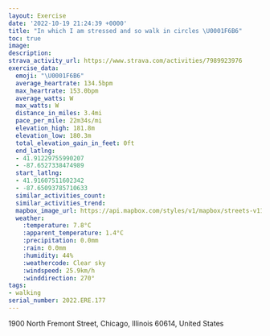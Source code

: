 ```yaml
---
layout: Exercise
date: '2022-10-19 21:24:39 +0000'
title: "In which I am stressed and so walk in circles \U0001F6B6"
toc: true
image:
description:
strava_activity_url: https://www.strava.com/activities/7989923976
exercise_data:
  emoji: "\U0001F6B6"
  average_heartrate: 134.5bpm
  max_heartrate: 153.0bpm
  average_watts: W
  max_watts: W
  distance_in_miles: 3.4mi
  pace_per_mile: 22m34s/mi
  elevation_high: 181.8m
  elevation_low: 180.3m
  total_elevation_gain_in_feet: 0ft
  end_latlng:
  - 41.91229755990207
  - -87.6527338474989
  start_latlng:
  - 41.91607511602342
  - -87.65093785710633
  similar_activities_count:
  similar_activities_trend:
  mapbox_image_url: https://api.mapbox.com/styles/v1/mapbox/streets-v11/static/path-5+787af2-1.0(%7Doy~F%60i~uOrDEb%40GDC%40EIEW%3FkIN_%40AOIGSCc%40CgBEWIKSEYAoCBy%40M%5DCgA%3F%5DBFDN%40xBBxB%3F%7CEKnDA%60CITEBC%3FCEAQA_FHeD%40gCDqAD%7BAR%5C%40pCCfIQ%60B%40t%40%3Fr%40GJC%3FGGEK%3FaAD_EDgB%3FYFEJC%60%40DvDFNDFHBR%3FdGI%5CCFEEESAoABkD%3FWAMEIII%5BIqAB%7B%40FQJGn%40ExBAvAEzDArEIt%40%40LBDD%3FLGPYd%40UTSHmABuCA%7BAFqACjACN%3FiHNa%40CQGEMM%7B%40GIOGi%40CmFFa%40AME%3FCPGj%40CpRSxDMvAChABl%40LVJBD%3FHQf%40%5Dd%40SLQDaABoBAUDIPIbAEHIBc%40D%7BIFUBIFEJAXBxCBd%40HPXDb%40%40%60GGPCCIIGOC%5BAyGNgD%40s%40DMBABDBLBdA%40lMM),pin-s-s+e5b22e(-87.65089,41.91503),pin-s-f+89ae00(-87.65209,41.91430000000004)/auto/800x800?access_token=pk.eyJ1Ijoiam9zaGJlY2ttYW4iLCJhIjoiY205eWR2aDd1MWZ6djJrbXc4a3M0bWZleiJ9.XiG9OWkNcZk2QzjJbxLB4A
  weather:
    :temperature: 7.8°C
    :apparent_temperature: 1.4°C
    :precipitation: 0.0mm
    :rain: 0.0mm
    :humidity: 44%
    :weathercode: Clear sky
    :windspeed: 25.9km/h
    :winddirection: 270°
tags:
- walking
serial_number: 2022.ERE.177
---
```

1900 North Fremont Street, Chicago, Illinois 60614, United States
